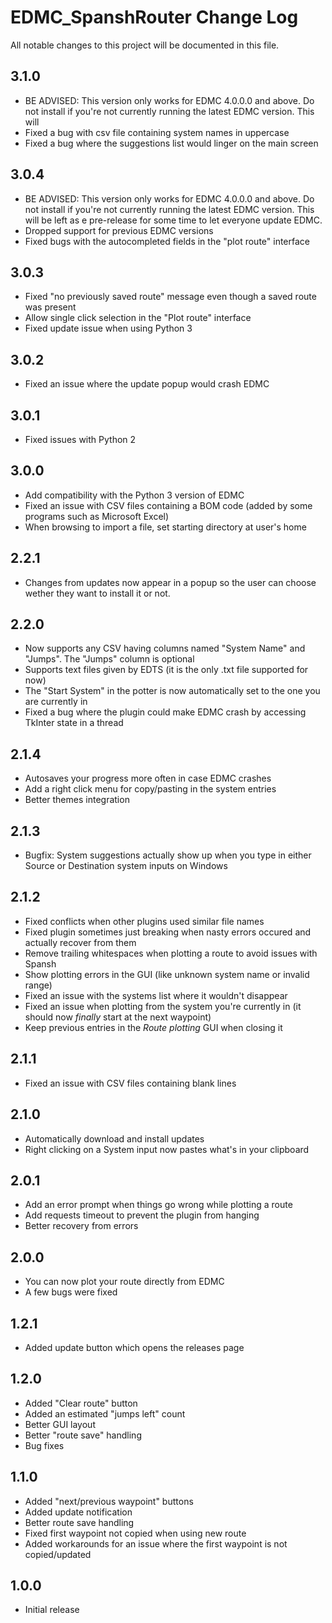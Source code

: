 # EDMC_SpanshRouter Change Log

All notable changes to this project will be documented in this file.

## 3.1.0

- BE ADVISED: This version only works for EDMC 4.0.0.0 and above. Do not install if you're not currently running the latest EDMC version. This will 
- Fixed a bug with csv file containing system names in uppercase
- Fixed a bug where the suggestions list would linger on the main screen

## 3.0.4

- BE ADVISED: This version only works for EDMC 4.0.0.0 and above. Do not install if you're not currently running the latest EDMC version. This will be left as e pre-release for some time to let everyone update EDMC.
- Dropped support for previous EDMC versions
- Fixed bugs with the autocompleted fields in the "plot route" interface

## 3.0.3

- Fixed "no previously saved route" message even though a saved route was present
- Allow single click selection in the "Plot route" interface
- Fixed update issue when using Python 3

## 3.0.2

- Fixed an issue where the update popup would crash EDMC

## 3.0.1

- Fixed issues with Python 2

## 3.0.0

- Add compatibility with the Python 3 version of EDMC
- Fixed an issue with CSV files containing a BOM code (added by some programs such as Microsoft Excel)
- When browsing to import a file, set starting directory at user's home

## 2.2.1

- Changes from updates now appear in a popup so the user can choose wether they want to install it or not.

## 2.2.0

- Now supports any CSV having columns named "System Name" and "Jumps". The "Jumps" column is optional
- Supports text files given by EDTS (it is the only .txt file supported for now)
- The "Start System" in the potter is now automatically set to the one you are currently in
- Fixed a bug where the plugin could make EDMC crash by accessing TkInter state in a thread

## 2.1.4

- Autosaves your progress more often in case EDMC crashes
- Add a right click menu for copy/pasting in the system entries
- Better themes integration

## 2.1.3

- Bugfix: System suggestions actually show up when you type in either Source or Destination system inputs on Windows

## 2.1.2

- Fixed conflicts when other plugins used similar file names
- Fixed plugin sometimes just breaking when nasty errors occured and actually recover from them
- Remove trailing whitespaces when plotting a route to avoid issues with Spansh
- Show plotting errors in the GUI (like unknown system name or invalid range)
- Fixed an issue with the systems list where it wouldn't disappear
- Fixed an issue when plotting from the system you're currently in (it should now *finally* start at the next waypoint)
- Keep previous entries in the *Route plotting* GUI when closing it

## 2.1.1

- Fixed an issue with CSV files containing blank lines

## 2.1.0

- Automatically download and install updates
- Right clicking on a System input now pastes what's in your clipboard

## 2.0.1

- Add an error prompt when things go wrong while plotting a route
- Add requests timeout to prevent the plugin from hanging
- Better recovery from errors

## 2.0.0

- You can now plot your route directly from EDMC
- A few bugs were fixed

## 1.2.1

- Added update button which opens the releases page

## 1.2.0

- Added "Clear route" button
- Added an estimated "jumps left" count
- Better GUI layout
- Better "route save" handling
- Bug fixes

## 1.1.0

- Added "next/previous waypoint" buttons
- Added update notification
- Better route save handling
- Fixed first waypoint not copied when using new route
- Added workarounds for an issue where the first waypoint is not copied/updated

## 1.0.0

- Initial release

